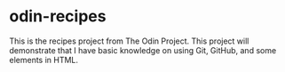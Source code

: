 # odin-recipes
This is the recipes project from The Odin Project.
This project will demonstrate that I have basic knowledge on using Git, GitHub, and some elements in HTML.